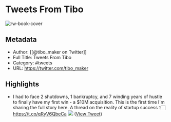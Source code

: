 # Tweets From Tibo

![rw-book-cover](https://pbs.twimg.com/profile_images/1631931185180934144/59z_ZFKm.jpg)

## Metadata
- Author: [[@tibo_maker on Twitter]]
- Full Title: Tweets From Tibo
- Category: #tweets
- URL: https://twitter.com/tibo_maker

## Highlights
- I had to face 2 shutdowns, 1 bankruptcy, and 7 winding years of hustle to finally have my first win - a $10M acquisition.
  This is the first time I'm sharing the full story here. 
  A thread on the reality of startup success 👇🏻 https://t.co/qRyV6QbeCa
  ![](https://pbs.twimg.com/media/GABo7rQXkAAN9IU.png) ([View Tweet](https://twitter.com/tibo_maker/status/1729497635487121541))
